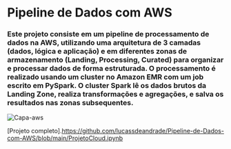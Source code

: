 # Pipeline de Dados com AWS

### Este projeto consiste em um pipeline de processamento de dados na AWS, utilizando uma arquitetura de 3 camadas (dados, lógica e aplicação) e em diferentes zonas de armazenamento (Landing, Processing, Curated) para organizar e processar dados de forma estruturada. O processamento é realizado usando um cluster no Amazon EMR com um job escrito em PySpark. O cluster Spark lê os dados brutos da Landing Zone, realiza transformações e agregações, e salva os resultados nas zonas subsequentes.


![Capa-aws](https://github.com/user-attachments/assets/1d28e6cc-b046-4665-8e5f-9f741866b4dc)

[Projeto completo].https://github.com/lucassdeandrade/Pipeline-de-Dados-com-AWS/blob/main/ProjetoCloud.ipynb
 









